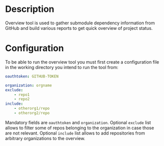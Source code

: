 Description
===========

Overview tool is used to gather submodule dependency information from GitHub and
build various reports to get quick overview of project status.

Configuration
=============

To be able to run the overview tool you must first create a configuration file
in the working directory you intend to run the tool from:

```yml
oauthtoken: GITHUB-TOKEN

organization: orgname
exclude:
    - repo1
    - repo2
include:
    - otherorg1/repo
    - otherorg2/repo
```

Mandatory fields are `oauthtoken` and `organization`. Optional `exclude` list
allows to filter some of repos belonging to the organization in case those are
not relevant. Optional `include` list allows to add repositories from arbitrary
organizations to the overview.
